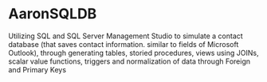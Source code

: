 # AaronSQLDB
Utilizing SQL and SQL Server Management Studio to simulate a contact database (that saves contact information. similar to fields of Microsoft Outlook), through generating tables, storied procedures, views using JOINs, scalar value functions, triggers and normalization of data through Foreign and Primary Keys
